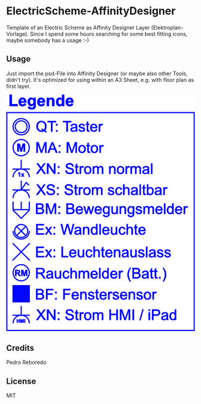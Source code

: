 # ElectricScheme-AffinityDesigner
Template of an Electric Scheme as Affinity Designer Layer (Elektroplan-Vorlage).
Since I spend some hours searching for some best fitting icons, maybe somebody has a usage :-)

## Usage
Just import the psd-File into Affinity Designer (or maybe also other Tools, didn't try).
It's optimized for using within an A3 Sheet, e.g. with floor plan as first layer.

![Overview](/Elektro-Lib.png)

## Credits
Pedro Reboredo

## License
MIT
